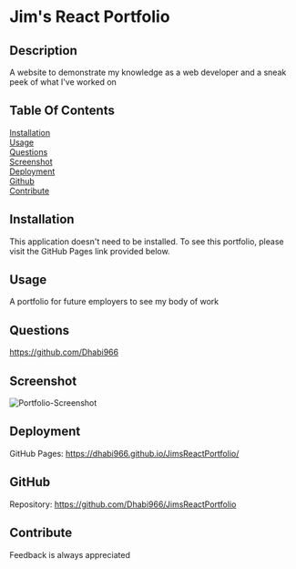 # Jim's React Portfolio

## Description

A website to demonstrate my knowledge as a web developer and a sneak peek of what I've worked on

## Table Of Contents

[Installation](#installation) <br>
[Usage](#usage) <br>
[Questions](#questions) <br>
[Screenshot](#screenshot) <br>
[Deployment](#deployment) <br>
[Github](#github) <br>
[Contribute](#contribute) <br>

## Installation

This application doesn't need to be installed. To see this portfolio, please visit the GitHub Pages link provided below.

## Usage

A portfolio for future employers to see my body of work

## Questions

https://github.com/Dhabi966

## Screenshot
![Portfolio-Screenshot](https://user-images.githubusercontent.com/108851005/208034313-5a56a0be-70b8-4d02-a2e3-86b72ae8b122.png)

## Deployment
GitHub Pages: https://dhabi966.github.io/JimsReactPortfolio/
## GitHub
Repository: https://github.com/Dhabi966/JimsReactPortfolio

## Contribute
Feedback is always appreciated

